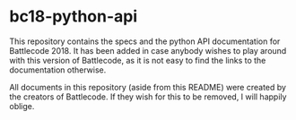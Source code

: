 # bc18-python-api

This repository contains the specs and the python API documentation for Battlecode 2018. It has been added in case anybody wishes to play around with this version of Battlecode, as it is not easy to find the links to the documentation otherwise.

All documents in this repository (aside from this README) were created by the creators of Battlecode. If they wish for this to be removed, I will happily oblige.
